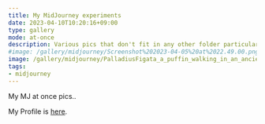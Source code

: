 ```yaml
---
title: My MidJourney experiments
date: 2023-04-10T10:20:16+09:00
type: gallery
mode: at-once
description: Various pics that don't fit in any other folder particularly..
#image: /gallery/midjourney/Screenshot%202023-04-05%20at%2022.49.00.png
image: /gallery/midjourney/PalladiusFigata_a_puffin_walking_in_an_ancient_Japanese_town_mi_1b0ec3d7-168f-41ba-a537-cd26141f995a.png
tags:
- midjourney
---
```


My MJ at once pics..

My Profile is [here](https://www.midjourney.com/app/users/6f8c6312-ed0d-479f-b236-efbbffbb9823/).

